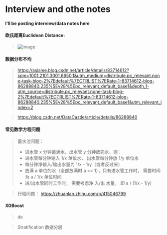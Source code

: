 # Interview and othe notes 
#### I'll be posting interview/data notes here 




#### 欧氏距离Euclidean Distance:
> ![image](https://user-images.githubusercontent.com/89850899/231674654-9c3f06bc-de81-44ef-b10a-808fd6ed4921.png)



#### 数据分布不均
> https://asialee.blog.csdn.net/article/details/83714612?spm=1001.2101.3001.6650.1&utm_medium=distribute.pc_relevant.none-task-blog-2%7Edefault%7ECTRLIST%7ERate-1-83714612-blog-86288840.235%5Ev28%5Epc_relevant_default_base1&depth_1-utm_source=distribute.pc_relevant.none-task-blog-2%7Edefault%7ECTRLIST%7ERate-1-83714612-blog-86288840.235%5Ev28%5Epc_relevant_default_base1&utm_relevant_index=2

> https://blog.csdn.net/DataCastle/article/details/86288840


#### 常见数学方程问题
> 蓄水池问题：
>  - 进水管 x 分钟蓄满水，出水管 y 分钟放完水，则：
>  - 进水管每分钟输入 1/x 单位水， 出水管每分钟放 1/y 单位水
>  - 每分钟净输入/输出水量为 1/x - 1/y（或者反过来）
>  - 放满 a 单位的水（全部放满时 a == 1），只有进水管工作时， 需要时间为 a / 1/x 单位时间
>  - 进/出水管同时工作时， 需要考虑净 入/出 水量， 即 a / (1/x - 1/y)



> 行程问题：
> https://zhuanlan.zhihu.com/p/415046799


#### XGBoost
> da


> Stratification 数据分层
